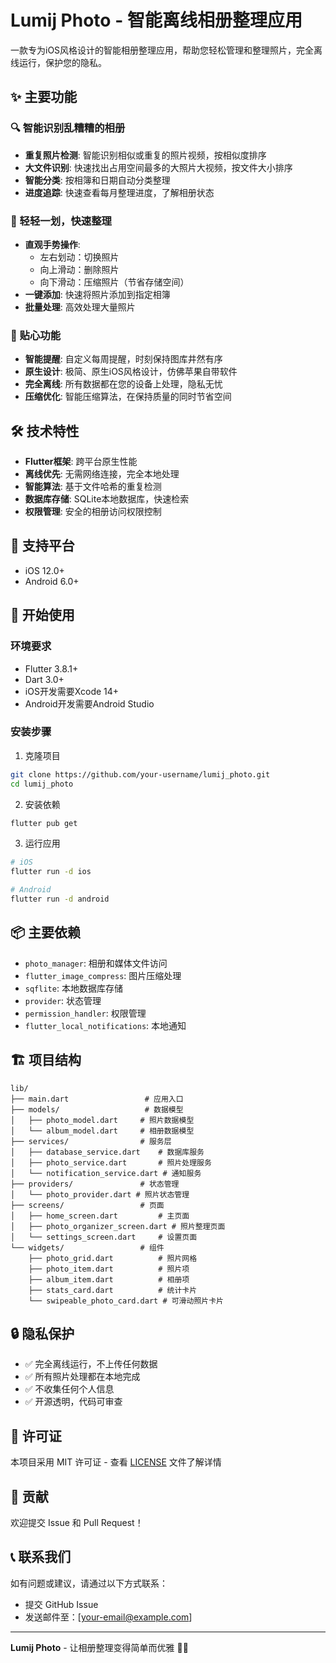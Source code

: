 # Lumij Photo - 智能离线相册整理应用

一款专为iOS风格设计的智能相册整理应用，帮助您轻松管理和整理照片，完全离线运行，保护您的隐私。

## ✨ 主要功能

### 🔍 智能识别乱糟糟的相册
- **重复照片检测**: 智能识别相似或重复的照片视频，按相似度排序
- **大文件识别**: 快速找出占用空间最多的大照片大视频，按文件大小排序  
- **智能分类**: 按相簿和日期自动分类整理
- **进度追踪**: 快速查看每月整理进度，了解相册状态

### 📱 轻轻一划，快速整理
- **直观手势操作**:
  - 左右划动：切换照片
  - 向上滑动：删除照片
  - 向下滑动：压缩照片（节省存储空间）
- **一键添加**: 快速将照片添加到指定相簿
- **批量处理**: 高效处理大量照片

### 💝 贴心功能
- **智能提醒**: 自定义每周提醒，时刻保持图库井然有序
- **原生设计**: 极简、原生iOS风格设计，仿佛苹果自带软件
- **完全离线**: 所有数据都在您的设备上处理，隐私无忧
- **压缩优化**: 智能压缩算法，在保持质量的同时节省空间

## 🛠 技术特性

- **Flutter框架**: 跨平台原生性能
- **离线优先**: 无需网络连接，完全本地处理
- **智能算法**: 基于文件哈希的重复检测
- **数据库存储**: SQLite本地数据库，快速检索
- **权限管理**: 安全的相册访问权限控制

## 📱 支持平台

- iOS 12.0+
- Android 6.0+

## 🚀 开始使用

### 环境要求
- Flutter 3.8.1+
- Dart 3.0+
- iOS开发需要Xcode 14+
- Android开发需要Android Studio

### 安装步骤

1. 克隆项目
```bash
git clone https://github.com/your-username/lumij_photo.git
cd lumij_photo
```

2. 安装依赖
```bash
flutter pub get
```

3. 运行应用
```bash
# iOS
flutter run -d ios

# Android  
flutter run -d android
```

## 📦 主要依赖

- `photo_manager`: 相册和媒体文件访问
- `flutter_image_compress`: 图片压缩处理
- `sqflite`: 本地数据库存储
- `provider`: 状态管理
- `permission_handler`: 权限管理
- `flutter_local_notifications`: 本地通知

## 🏗 项目结构

```
lib/
├── main.dart                 # 应用入口
├── models/                   # 数据模型
│   ├── photo_model.dart     # 照片数据模型
│   └── album_model.dart     # 相册数据模型
├── services/                # 服务层
│   ├── database_service.dart    # 数据库服务
│   ├── photo_service.dart       # 照片处理服务
│   └── notification_service.dart # 通知服务
├── providers/               # 状态管理
│   └── photo_provider.dart # 照片状态管理
├── screens/                 # 页面
│   ├── home_screen.dart         # 主页面
│   ├── photo_organizer_screen.dart # 照片整理页面
│   └── settings_screen.dart     # 设置页面
└── widgets/                 # 组件
    ├── photo_grid.dart          # 照片网格
    ├── photo_item.dart          # 照片项
    ├── album_item.dart          # 相册项
    ├── stats_card.dart          # 统计卡片
    └── swipeable_photo_card.dart # 可滑动照片卡片
```

## 🔒 隐私保护

- ✅ 完全离线运行，不上传任何数据
- ✅ 所有照片处理都在本地完成
- ✅ 不收集任何个人信息
- ✅ 开源透明，代码可审查

## 📄 许可证

本项目采用 MIT 许可证 - 查看 [LICENSE](LICENSE) 文件了解详情

## 🤝 贡献

欢迎提交 Issue 和 Pull Request！

## 📞 联系我们

如有问题或建议，请通过以下方式联系：
- 提交 GitHub Issue
- 发送邮件至：[your-email@example.com]

---

**Lumij Photo** - 让相册整理变得简单而优雅 📸✨
